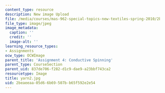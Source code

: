 ```yaml
---
content_type: resource
description: New image Upload
file: /media/courses/mas-962-special-topics-new-textiles-spring-2010/2beaeeaa05d66b69507bb65f592e2e54_yarn2.jpg
file_type: image/jpeg
image_metadata:
  caption: ''
  credit: ''
  image-alt: ''
learning_resource_types:
- Assignments
ocw_type: OCWImage
parent_title: 'Assignment 4: Conductive Spinning'
parent_type: CourseSection
parent_uid: 837de706-f282-d1c9-dae9-a23bbf743ca2
resourcetype: Image
title: yarn2.jpg
uid: 2beaeeaa-05d6-6b69-507b-b65f592e2e54
---
```

